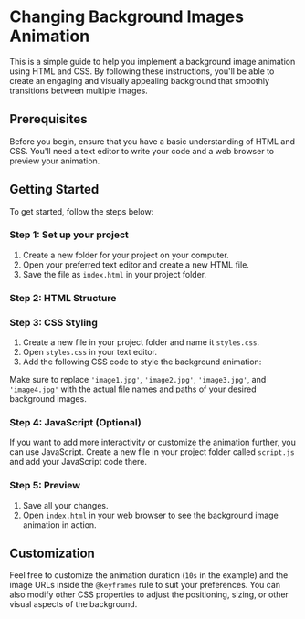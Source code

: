 # Changing Background Images Animation

This is a simple guide to help you implement a background image animation using HTML and CSS. By following these instructions, you'll be able to create an engaging and visually appealing background that smoothly transitions between multiple images.

## Prerequisites

Before you begin, ensure that you have a basic understanding of HTML and CSS. You'll need a text editor to write your code and a web browser to preview your animation.

## Getting Started

To get started, follow the steps below:

### Step 1: Set up your project

1. Create a new folder for your project on your computer.
2. Open your preferred text editor and create a new HTML file.
3. Save the file as `index.html` in your project folder.

### Step 2: HTML Structure



### Step 3: CSS Styling

1. Create a new file in your project folder and name it `styles.css`.
2. Open `styles.css` in your text editor.
3. Add the following CSS code to style the background animation:

Make sure to replace `'image1.jpg'`, `'image2.jpg'`, `'image3.jpg'`, and `'image4.jpg'` with the actual file names and paths of your desired background images.

### Step 4: JavaScript (Optional)

If you want to add more interactivity or customize the animation further, you can use JavaScript. Create a new file in your project folder called `script.js` and add your JavaScript code there.

### Step 5: Preview

1. Save all your changes.
2. Open `index.html` in your web browser to see the background image animation in action.

## Customization

Feel free to customize the animation duration (`10s` in the example) and the image URLs inside the `@keyframes` rule to suit your preferences. You can also modify other CSS properties to adjust the positioning, sizing, or other visual aspects of the background.

